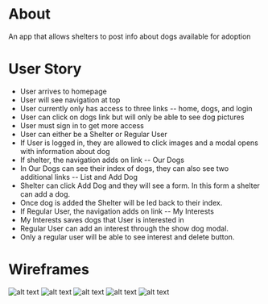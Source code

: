 # About
An app that allows shelters to post info about dogs available for adoption

# User Story
* User arrives to homepage
* User will see navigation at top
* User currently only has access to three links -- home, dogs, and login
* User can click on dogs link but will only be able to see dog pictures
* User must sign in to get more access
* User can either be a Shelter or Regular User
* If User is logged in, they are allowed to click images and a modal opens with information about dog
* If shelter, the navigation adds on link -- Our Dogs
* In Our Dogs can see their index of dogs, they can also see two additional links -- List and Add Dog
* Shelter can click Add Dog and they will see a form. In this form a shelter can add a dog.
* Once dog is added the Shelter will be led back to their index.
* If Regular User, the navigation adds on link -- My Interests
* My Interests saves dogs that User is interested in
* Regular User can add an interest through the show dog modal.
* Only a regular user will be able to see interest and delete button.

# Wireframes
![alt text](https://i.imgur.com/jIE96lI.png "WF")
![alt text](https://i.imgur.com/HsdEEal.png "WF")
![alt text](https://i.imgur.com/UD90595.png "WF")
![alt text](https://i.imgur.com/fzehtRs.png "WF")
![alt text](https://i.imgur.com/cuNNTc1.png "WF")
